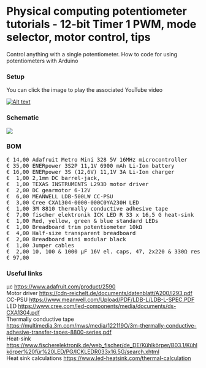 # Physical computing potentiometer tutorials - 12-bit Timer 1 PWM, mode selector, motor control, tips

Control anything with a single potentiometer. How to code for using potentiometers with Arduino

### Setup

You can click the image to play the associated YouTube video

[![Alt text](Assets/#######.jpg)](https://www.youtube.com/watch?v=#######)

### Schematic

![](Assets/#######.png)

### BOM

<pre>
€ 14,00 Adafruit Metro Mini 328 5V 16MHz microcontroller
€ 35,00 ENERpower 3S2P 11,1V 6900 mAh Li-Ion battery
€ 16,00 ENERpower 3S (12,6V) 11,1V 3A Li-Ion charger
€  1,00 2,1mm DC barrel-jack,
€  1,00 TEXAS INSTRUMENTS L293D motor driver
€  2,00 DC gearmotor 6-12V
€  6,00 MEANWELL LDB-500LW CC-PSU
€  3,00 Cree CXA1304-0000-000C0YA230H LED
€  1,00 3M 8810 thermally conductive adhesive tape
€  7,00 fischer elektronik ICK LED R 33 x 16,5 G heat-sink
€  1,00 Red, yellow, green & blue standard LEDs
€  1,00 Breadboard trim potentiometer 10kΩ
€  4,00 Half-size transparent breadboard
€  2,00 Breadboard mini modular black
€  1,00 Jumper cables
€  2,00 10, 100 & 1000 µF 16V el. caps, 47, 2x220 & 330Ω res.
€ 97,00
</pre>  

### Useful links  

μc https://www.adafruit.com/product/2590  
Motor driver https://cdn-reichelt.de/documents/datenblatt/A200/l293.pdf  
CC-PSU https://www.meanwell.com/Upload/PDF/LDB-L/LDB-L-SPEC.PDF  
LED https://www.cree.com/led-components/media/documents/ds-CXA1304.pdf  
Thermally conductive tape https://multimedia.3m.com/mws/media/122119O/3m-thermally-conductive-adhesive-transfer-tapes-8800-series.pdf  
Heat-sink https://www.fischerelektronik.de/web_fischer/de_DE/Kühlkörper/B03.1/Kühlkörper%20für%20LED/PG/ICKLEDR033x16.5G/search.xhtml  
Heat sink calculations https://www.led-heatsink.com/thermal-calculation  
